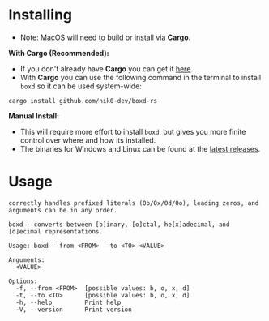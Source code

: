 # Installing 
- Note: MacOS will need to build or install via **Cargo**.
  
**With Cargo (Recommended):**  
- If you don't already have **Cargo** you can get it [here](https://rustup.rs).
- With **Cargo** you can use the following command in the terminal to install `boxd` so it can be used system-wide:  

```
cargo install github.com/nik0-dev/boxd-rs
```

**Manual Install:**  
- This will require more effort to install `boxd`, but gives you more finite control over where and how its installed. 
- The binaries for Windows and Linux can be found at the [latest releases](https://github.com/nik0-dev/boxd-rs/releases/).

# Usage

`correctly handles prefixed literals (0b/0x/0d/0o), leading zeros, and arguments can be in any order.`

```
boxd - converts between [b]inary, [o]ctal, he[x]adecimal, and [d]ecimal representations.  

Usage: boxd --from <FROM> --to <TO> <VALUE>  

Arguments:  
  <VALUE>  

Options:
  -f, --from <FROM>  [possible values: b, o, x, d]  
  -t, --to <TO>      [possible values: b, o, x, d]  
  -h, --help         Print help  
  -V, --version      Print version
```
  
